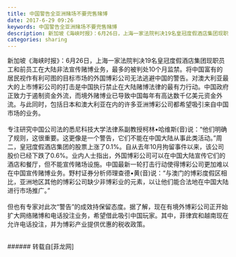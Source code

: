 ```yaml
---
title: 中国警告全亚洲赌场不要兜售赌博
date: 2017-6-29 09:26
keywords: 中国警告全亚洲赌场不要兜售赌博
description: 新加坡《海峡时报》：6月26日，上海一家法院判决19名皇冠度假酒店集团现职员工和前员工在大陆非法宣传赌博业务，最多的被判处10个月监禁。将中国富有的居民视作有利可图的目标市场的外国博彩公司无法逃避中国的警告。对澳大利亚最大的上市博彩公司的打击是中国执行禁止在大陆赌博法律的最有力行动。中国政府正致力于遏制资金外流，而境外赌博业已导致中国每年有高达数千亿美元资金外流。与此同时，包括日本和澳大利亚在内的许多亚洲博彩公司都希望吸引来自中国市场的业务。专注研究中国公司法的悉尼科技大学法律系副教授柯林•哈维斯(音)说：“他们明确了规则，这很重要。这更像是一个警告，它们不能在中国大陆从事此类活动。”周二，皇冠度假酒店集团的股票上涨了0.1%。自从去年10月拘留事件以来，该公司股价已经下跌了0.6%。业内人士指出，外国博彩公司可以在中国大陆宣传它们的酒店和餐厅，但不能宣传赌场设施。中国最新一轮打击行动使得博彩公司更加难以在中国宣传赌博业务。野村证券分析师理查德•黄(音)说：“与澳门的博彩度假区相比，亚洲地区其他的博彩公司缺少非博彩业的元素，以让他们能合法地在中国大陆进行市场推广。”但也有专家对此次“警告”的成效持保留态度。据了解，现在有境外博彩公司正开始扩大网络赌博和电话投注业务，希望借此吸引中国玩家。其中，菲律宾和越南现在允许电话投注，并为博彩产业提供优惠的税收政策。
categories: sharing
---
```

<td class="t_f" id="postmessage_777643">

新加坡《海峡时报》：6月26日，上海一家法院判决19名皇冠度假酒店集团现职员工和前员工在大陆非法宣传赌博业务，最多的被判处10个月监禁。将中国富有的居民视作有利可图的目标市场的外国博彩公司无法逃避中国的警告。对澳大利亚最大的上市博彩公司的打击是中国执行禁止在大陆赌博法律的最有力行动。中国政府正致力于遏制资金外流，而境外赌博业已导致中国每年有高达数千亿美元资金外流。与此同时，包括日本和澳大利亚在内的许多亚洲博彩公司都希望吸引来自中国市场的业务。<br/>
<br/>
专注研究中国公司法的悉尼科技大学法律系副教授柯林•哈维斯(音)说：“他们明确了规则，这很重要。这更像是一个警告，它们不能在中国大陆从事此类活动。”周二，皇冠度假酒店集团的股票上涨了0.1%。自从去年10月拘留事件以来，该公司股价已经下跌了0.6%。业内人士指出，外国博彩公司可以在中国大陆宣传它们的酒店和餐厅，但不能宣传赌场设施。中国最新一轮打击行动使得博彩公司更加难以在中国宣传赌博业务。野村证券分析师理查德•黄(音)说：“与澳门的博彩度假区相比，亚洲地区其他的博彩公司缺少非博彩业的元素，以让他们能合法地在中国大陆进行市场推广。”<br/>
<br/>
但也有专家对此次“警告”的成效持保留态度。据了解，现在有境外博彩公司正开始扩大网络赌博和电话投注业务，希望借此吸引中国玩家。其中，菲律宾和越南现在允许电话投注，并为博彩产业提供优惠的税收政策。<br/>
<br/>
</td>
###### 转载自[菲龙网]
